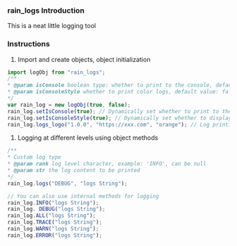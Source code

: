 ### rain_logs Introduction

This is a neat little logging tool

### Instructions

1. Import and create objects, object initialization

```js
import logObj from "rain_logs";
/**
* @param isConsole boolean type: whether to print to the console, default true
* @param isConsoleStyle whether to print color logs, default value: false (note: this setting only works in browsers)
*/
var rain_log = new logObj(true, false);
rain_log.setIsConsole(true); // Dynamically set whether to print to the console, default value: true
rain_log.setIsConsoleStyle(true); // Dynamically set whether to display the style of the console log, generally only effective in the browser console, default value: false
rain_log.logs_logo("1.0.0", "https://xxx.com", "orange"); // Log printing, version identification
```

1. Logging at different levels using object methods

```js
/**
* Custom log type
* @param rank log level character, example: 'INFO', can be null
* @param str the log content to be printed
*/
rain_log.logs("DEBUG", "logs String");

// You can also use internal methods for logging
rain_log.INFO("logs String");
rain_log. DEBUG("logs String");
rain_log.ALL("logs String");
rain_log.TRACE("logs String");
rain_log.WARN("logs String");
rain_log.ERROR("logs String");
```
